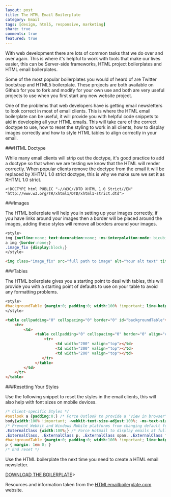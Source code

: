 ```yaml
---
layout: post
title: The HTML Email Boilerplate
category: Email
tags: [design, html5, responsive, marketing]
share: true
comments: true
featured: true
---
```

With web development there are lots of common tasks that we do over and over again. This is where it's helpful to work with tools that make our lives easier, this can be Server-side frameworks, HTML project boilerplates and HTML email boilerplates. 

Some of the most popular boilerplates you would of heard of are Twitter bootstrap and HTML5 boilerplate. These projects are both available on Github for you to fork and modify for your own use and both are very useful projects to use when you first start any new website project.

One of the problems that web developers have is getting email newsletters to look correct in most of email clients. This is where the HTML email boilerplate can be useful, it will provide you with helpful code snippets to aid in developing all your HTML emails. This will take care of the correct doctype to use, how to reset the styling to work in all clients, how to display images correctly and how to style HTML tables to align correctly in your email.



###HTML Doctype

While many email clients will strip out the doctype, it's good practice to add a doctype so that when we are testing we know that the HTML will render correctly. When popular clients remove the doctype from the email it will be replaced by XHTML 1.0 strict doctype, this is why we make sure we set it as XHTML 1.0 strict.


```
<!DOCTYPE html PUBLIC "-//W3C//DTD XHTML 1.0 Strict//EN" "http://www.w3.org/TR/xhtml1/DTD/xhtml1-strict.dtd">
```


###Images

The HTML boilerplate will help you in setting up your images correctly, if you have links around your images then a border will be placed around the images, adding these styles will remove all borders around your images.


~~~css
<style>
img {outline:none; text-decoration:none; -ms-interpolation-mode: bicubic;} 
a img {border:none;} 
.image_fix {display:block;}
</style>
~~~


~~~html
<img class="image_fix" src="full path to image" alt="Your alt text" title="Your title text" width="x" height="x" />
~~~


###Tables

The HTML boilerplate gives you a starting point to deal with tables, this will provide you with a starting point of defaults to use on your table to avoid any formatting problems.



~~~css
<style>
#backgroundTable {margin:0; padding:0; width:100% !important; line-height: 100% !important;}
</style>
~~~



~~~html
<table cellpadding="0" cellspacing="0" border="0" id="backgroundTable">
    <tr>
        <td>
             <table cellpadding="0" cellspacing="0" border="0" align="center">
                 <tr>
                      <td width="200" valign="top"></td>
                      <td width="200" valign="top"></td>
                      <td width="200" valign="top"></td>
                </tr>
             </table> 
        </td>
    </tr>
</table>
~~~




###Resetting Your Styles


Use the following snippet to reset the styles in the email clients, this will also help with font sizes on mobile devices.



~~~css
/* Client-specific Styles */
#outlook a {padding:0;} /* Force Outlook to provide a "view in browser" menu link. */
body{width:100% !important; -webkit-text-size-adjust:100%; -ms-text-size-adjust:100%; margin:0; padding:0;} 
/* Prevent Webkit and Windows Mobile platforms from changing default font sizes, while not breaking desktop design. */ 
.ExternalClass {width:100%;} /* Force Hotmail to display emails at full width */  
.ExternalClass, .ExternalClass p, .ExternalClass span, .ExternalClass font, .ExternalClass td, .ExternalClass div {line-height: 100%;} /* Force Hotmail to display normal line spacing.  More on that: http://www.emailonacid.com/forum/viewthread/43/ */ 
#backgroundTable {margin:0; padding:0; width:100% !important; line-height: 100% !important;}
p { margin: 1em 0; }
/* End reset */
~~~



Use the HTML boilerplate the next time you need to create a HTML email newsletter.


[DOWNLOAD THE BOILERPLATE](https://github.com/seanpowell/Email-Boilerplate/zipball/master)>



<script src="https://gist.github.com/roachhd/12f0ba1aa6fed83033d8.js"></script>


Resources and information taken from the [HTMLemailboilerplate.com](http://htmlemailboilerplate.com/) website.
